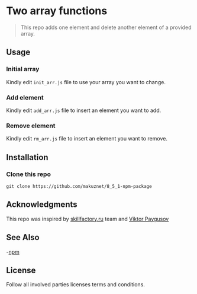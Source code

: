 # Two array functions

> This repo adds one element and delete another element of a provided array.   

## Usage 
### Initial array
Kindly edit `init_arr.js` file to use your array you want to change.
### Add element
Kindly edit `add_arr.js` file to insert an element you want to add.
### Remove element
Kindly edit `rm_arr.js` file to insert an element you want to remove.
## Installation
### Clone this repo
```shell
git clone https://github.com/makuznet/8_5_1-npm-package
```
## Acknowledgments
This repo was inspired by [skillfactory.ru](https://skillfactory.ru/devops#syllabus) team and [Viktor Paygusov](https://github.com/vic-pay/sf__npm_array_payva)
## See Also
-[npm](https://www.npmjs.com/)
## License
Follow all involved parties licenses terms and conditions.